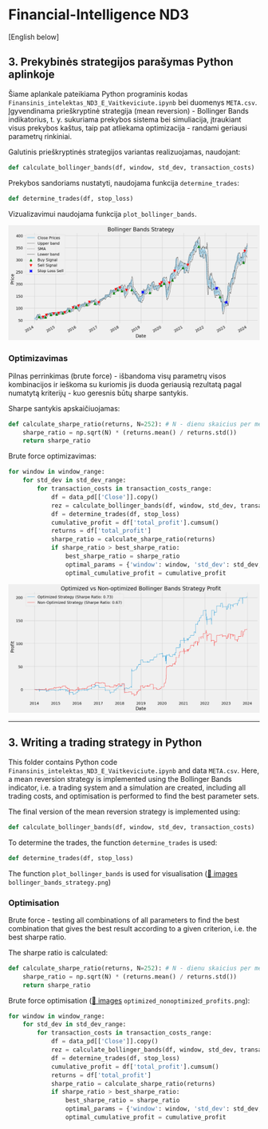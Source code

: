 # Financial-Intelligence ND3
[English below]

## 3. Prekybinės strategijos parašymas Python aplinkoje
Šiame aplankale pateikiama Python programinis kodas `Finansinis_intelektas_ND3_E_Vaitkeviciute.ipynb` bei duomenys `META.csv`. Įgyvendinama prieškryptinė strategija (mean reversion) - Bollinger Bands indikatorius, t. y. sukuriama prekybos sistema bei simuliacija, įtraukiant visus prekybos kaštus, taip pat atliekama optimizacija - randami geriausi parametrų rinkiniai.

Galutinis prieškryptinės strategijos variantas realizuojamas, naudojant:

```python
def calculate_bollinger_bands(df, window, std_dev, transaction_costs)
```

Prekybos sandoriams nustatyti, naudojama funkcija `determine_trades`:

```python
def determine_trades(df, stop_loss)
```

Vizualizavimui naudojama funkcija `plot_bollinger_bands`.

<img src="https://github.com/evelinavait/Financial-Intelligence/blob/b31fcf136ffb3268d956c6d9a51f448472f947d8/ND3/images/bollinger_bands_strategy.png" width="800"/>

### Optimizavimas
Pilnas perrinkimas (brute force) - išbandoma visų parametrų visos kombinacijos ir ieškoma su kuriomis jis duoda geriausią rezultatą pagal numatytą kriterijų - kuo geresnis būtų sharpe santykis.

Sharpe santykis apskaičiuojamas:

```python
def calculate_sharpe_ratio(returns, N=252): # N - dienu skaicius per metus per kurias prekiaujama (pagal nutylejima)
    sharpe_ratio = np.sqrt(N) * (returns.mean() / returns.std())
    return sharpe_ratio
```

Brute force optimizavimas:

```python
for window in window_range:
    for std_dev in std_dev_range:
        for transaction_costs in transaction_costs_range:
            df = data_pd[['Close']].copy()
            rez = calculate_bollinger_bands(df, window, std_dev, transaction_costs)
            df = determine_trades(df, stop_loss)
            cumulative_profit = df['total_profit'].cumsum()
            returns = df['total_profit']
            sharpe_ratio = calculate_sharpe_ratio(returns)
            if sharpe_ratio > best_sharpe_ratio:
                best_sharpe_ratio = sharpe_ratio
                optimal_params = {'window': window, 'std_dev': std_dev, 'transaction_costs': transaction_costs}
                optimal_cumulative_profit = cumulative_profit
```

<img src="https://github.com/evelinavait/Financial-Intelligence/blob/b31fcf136ffb3268d956c6d9a51f448472f947d8/ND3/images/optimized_nonoptimized_profits.png" width="800"/>

-------------
## 3. Writing a trading strategy in Python
This folder contains Python code `Finansinis_intelektas_ND3_E_Vaitkeviciute.ipynb` and data `META.csv`. Here, a mean reversion strategy is implemented using the Bollinger Bands indicator, i.e. a trading system and a simulation are created, including all trading costs, and optimisation is performed to find the best parameter sets.

The final version of the mean reversion strategy is implemented using:

```python
def calculate_bollinger_bands(df, window, std_dev, transaction_costs)
```

To determine the trades, the function `determine_trades` is used:

```python
def determine_trades(df, stop_loss)
```

The function `plot_bollinger_bands` is used for visualisation ([📁 images](https://github.com/evelinavait/Financial-Intelligence/blob/b31fcf136ffb3268d956c6d9a51f448472f947d8/ND3/images) `bollinger_bands_strategy.png`)

### Optimisation
Brute force - testing all combinations of all parameters to find the best combination that gives the best result according to a given criterion, i.e. the best sharpe ratio.

The sharpe ratio is calculated:

```python
def calculate_sharpe_ratio(returns, N=252): # N - dienu skaicius per metus per kurias prekiaujama (pagal nutylejima)
    sharpe_ratio = np.sqrt(N) * (returns.mean() / returns.std())
    return sharpe_ratio
```

Brute force optimisation ([📁 images](https://github.com/evelinavait/Financial-Intelligence/blob/b31fcf136ffb3268d956c6d9a51f448472f947d8/ND3/images) `optimized_nonoptimized_profits.png`):
```python
for window in window_range:
    for std_dev in std_dev_range:
        for transaction_costs in transaction_costs_range:
            df = data_pd[['Close']].copy()
            rez = calculate_bollinger_bands(df, window, std_dev, transaction_costs)
            df = determine_trades(df, stop_loss)
            cumulative_profit = df['total_profit'].cumsum()
            returns = df['total_profit']
            sharpe_ratio = calculate_sharpe_ratio(returns)
            if sharpe_ratio > best_sharpe_ratio:
                best_sharpe_ratio = sharpe_ratio
                optimal_params = {'window': window, 'std_dev': std_dev, 'transaction_costs': transaction_costs}
                optimal_cumulative_profit = cumulative_profit
```
